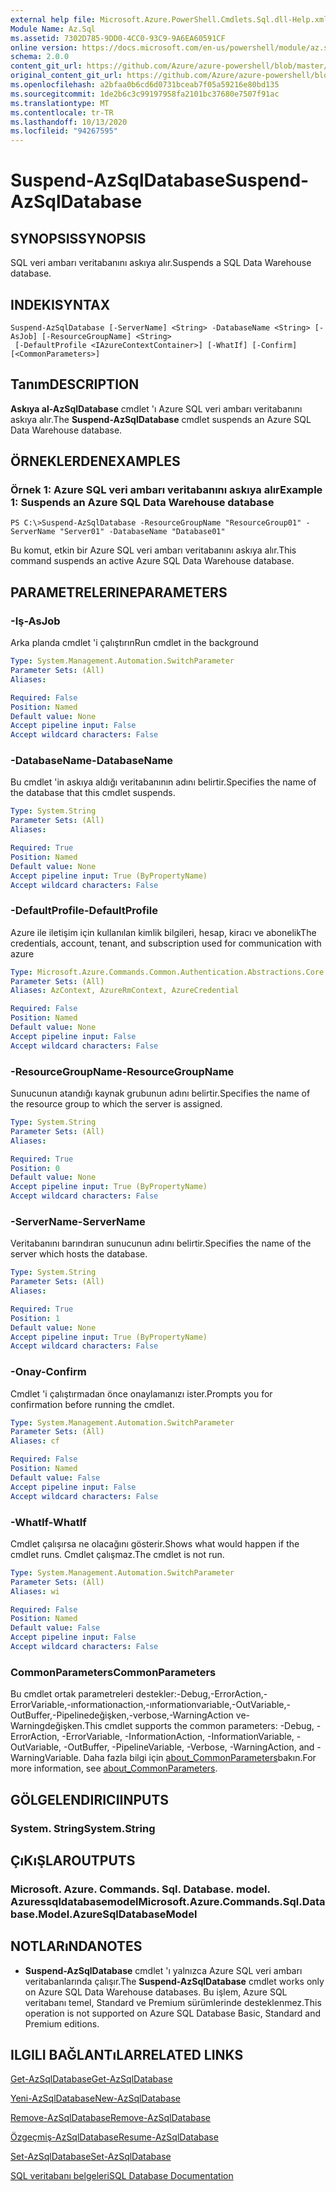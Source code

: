```yaml
---
external help file: Microsoft.Azure.PowerShell.Cmdlets.Sql.dll-Help.xml
Module Name: Az.Sql
ms.assetid: 7302D785-9DD0-4CC0-93C9-9A6EA60591CF
online version: https://docs.microsoft.com/en-us/powershell/module/az.sql/suspend-azsqldatabase
schema: 2.0.0
content_git_url: https://github.com/Azure/azure-powershell/blob/master/src/Sql/Sql/help/Suspend-AzSqlDatabase.md
original_content_git_url: https://github.com/Azure/azure-powershell/blob/master/src/Sql/Sql/help/Suspend-AzSqlDatabase.md
ms.openlocfilehash: a2bfaa0b6cd6d0731bceab7f05a59216e80bd135
ms.sourcegitcommit: 1de2b6c3c99197958fa2101bc37680e7507f91ac
ms.translationtype: MT
ms.contentlocale: tr-TR
ms.lasthandoff: 10/13/2020
ms.locfileid: "94267595"
---
```

# <span data-ttu-id="1bc5b-101">Suspend-AzSqlDatabase</span><span class="sxs-lookup"><span data-stu-id="1bc5b-101">Suspend-AzSqlDatabase</span></span>

## <span data-ttu-id="1bc5b-102">SYNOPSIS</span><span class="sxs-lookup"><span data-stu-id="1bc5b-102">SYNOPSIS</span></span>
<span data-ttu-id="1bc5b-103">SQL veri ambarı veritabanını askıya alır.</span><span class="sxs-lookup"><span data-stu-id="1bc5b-103">Suspends a SQL Data Warehouse database.</span></span>

## <span data-ttu-id="1bc5b-104">INDEKI</span><span class="sxs-lookup"><span data-stu-id="1bc5b-104">SYNTAX</span></span>

```
Suspend-AzSqlDatabase [-ServerName] <String> -DatabaseName <String> [-AsJob] [-ResourceGroupName] <String>
 [-DefaultProfile <IAzureContextContainer>] [-WhatIf] [-Confirm] [<CommonParameters>]
```

## <span data-ttu-id="1bc5b-105">Tanım</span><span class="sxs-lookup"><span data-stu-id="1bc5b-105">DESCRIPTION</span></span>
<span data-ttu-id="1bc5b-106">**Askıya al-AzSqlDatabase** cmdlet 'ı Azure SQL veri ambarı veritabanını askıya alır.</span><span class="sxs-lookup"><span data-stu-id="1bc5b-106">The **Suspend-AzSqlDatabase** cmdlet suspends an Azure SQL Data Warehouse database.</span></span>

## <span data-ttu-id="1bc5b-107">ÖRNEKLERDEN</span><span class="sxs-lookup"><span data-stu-id="1bc5b-107">EXAMPLES</span></span>

### <span data-ttu-id="1bc5b-108">Örnek 1: Azure SQL veri ambarı veritabanını askıya alır</span><span class="sxs-lookup"><span data-stu-id="1bc5b-108">Example 1: Suspends an Azure SQL Data Warehouse database</span></span>
```
PS C:\>Suspend-AzSqlDatabase -ResourceGroupName "ResourceGroup01" -ServerName "Server01" -DatabaseName "Database01"
```

<span data-ttu-id="1bc5b-109">Bu komut, etkin bir Azure SQL veri ambarı veritabanını askıya alır.</span><span class="sxs-lookup"><span data-stu-id="1bc5b-109">This command suspends an active Azure SQL Data Warehouse database.</span></span>

## <span data-ttu-id="1bc5b-110">PARAMETRELERINE</span><span class="sxs-lookup"><span data-stu-id="1bc5b-110">PARAMETERS</span></span>

### <span data-ttu-id="1bc5b-111">-Iş</span><span class="sxs-lookup"><span data-stu-id="1bc5b-111">-AsJob</span></span>
<span data-ttu-id="1bc5b-112">Arka planda cmdlet 'i çalıştırın</span><span class="sxs-lookup"><span data-stu-id="1bc5b-112">Run cmdlet in the background</span></span>

```yaml
Type: System.Management.Automation.SwitchParameter
Parameter Sets: (All)
Aliases:

Required: False
Position: Named
Default value: None
Accept pipeline input: False
Accept wildcard characters: False
```

### <span data-ttu-id="1bc5b-113">-DatabaseName</span><span class="sxs-lookup"><span data-stu-id="1bc5b-113">-DatabaseName</span></span>
<span data-ttu-id="1bc5b-114">Bu cmdlet 'in askıya aldığı veritabanının adını belirtir.</span><span class="sxs-lookup"><span data-stu-id="1bc5b-114">Specifies the name of the database that this cmdlet suspends.</span></span>

```yaml
Type: System.String
Parameter Sets: (All)
Aliases:

Required: True
Position: Named
Default value: None
Accept pipeline input: True (ByPropertyName)
Accept wildcard characters: False
```

### <span data-ttu-id="1bc5b-115">-DefaultProfile</span><span class="sxs-lookup"><span data-stu-id="1bc5b-115">-DefaultProfile</span></span>
<span data-ttu-id="1bc5b-116">Azure ile iletişim için kullanılan kimlik bilgileri, hesap, kiracı ve abonelik</span><span class="sxs-lookup"><span data-stu-id="1bc5b-116">The credentials, account, tenant, and subscription used for communication with azure</span></span>

```yaml
Type: Microsoft.Azure.Commands.Common.Authentication.Abstractions.Core.IAzureContextContainer
Parameter Sets: (All)
Aliases: AzContext, AzureRmContext, AzureCredential

Required: False
Position: Named
Default value: None
Accept pipeline input: False
Accept wildcard characters: False
```

### <span data-ttu-id="1bc5b-117">-ResourceGroupName</span><span class="sxs-lookup"><span data-stu-id="1bc5b-117">-ResourceGroupName</span></span>
<span data-ttu-id="1bc5b-118">Sunucunun atandığı kaynak grubunun adını belirtir.</span><span class="sxs-lookup"><span data-stu-id="1bc5b-118">Specifies the name of the resource group to which the server is assigned.</span></span>

```yaml
Type: System.String
Parameter Sets: (All)
Aliases:

Required: True
Position: 0
Default value: None
Accept pipeline input: True (ByPropertyName)
Accept wildcard characters: False
```

### <span data-ttu-id="1bc5b-119">-ServerName</span><span class="sxs-lookup"><span data-stu-id="1bc5b-119">-ServerName</span></span>
<span data-ttu-id="1bc5b-120">Veritabanını barındıran sunucunun adını belirtir.</span><span class="sxs-lookup"><span data-stu-id="1bc5b-120">Specifies the name of the server which hosts the database.</span></span>

```yaml
Type: System.String
Parameter Sets: (All)
Aliases:

Required: True
Position: 1
Default value: None
Accept pipeline input: True (ByPropertyName)
Accept wildcard characters: False
```

### <span data-ttu-id="1bc5b-121">-Onay</span><span class="sxs-lookup"><span data-stu-id="1bc5b-121">-Confirm</span></span>
<span data-ttu-id="1bc5b-122">Cmdlet 'i çalıştırmadan önce onaylamanızı ister.</span><span class="sxs-lookup"><span data-stu-id="1bc5b-122">Prompts you for confirmation before running the cmdlet.</span></span>

```yaml
Type: System.Management.Automation.SwitchParameter
Parameter Sets: (All)
Aliases: cf

Required: False
Position: Named
Default value: False
Accept pipeline input: False
Accept wildcard characters: False
```

### <span data-ttu-id="1bc5b-123">-WhatIf</span><span class="sxs-lookup"><span data-stu-id="1bc5b-123">-WhatIf</span></span>
<span data-ttu-id="1bc5b-124">Cmdlet çalışırsa ne olacağını gösterir.</span><span class="sxs-lookup"><span data-stu-id="1bc5b-124">Shows what would happen if the cmdlet runs.</span></span>
<span data-ttu-id="1bc5b-125">Cmdlet çalışmaz.</span><span class="sxs-lookup"><span data-stu-id="1bc5b-125">The cmdlet is not run.</span></span>

```yaml
Type: System.Management.Automation.SwitchParameter
Parameter Sets: (All)
Aliases: wi

Required: False
Position: Named
Default value: False
Accept pipeline input: False
Accept wildcard characters: False
```

### <span data-ttu-id="1bc5b-126">CommonParameters</span><span class="sxs-lookup"><span data-stu-id="1bc5b-126">CommonParameters</span></span>
<span data-ttu-id="1bc5b-127">Bu cmdlet ortak parametreleri destekler:-Debug,-ErrorAction,-ErrorVariable,-ınformationaction,-ınformationvariable,-OutVariable,-OutBuffer,-Pipelinedeğişken,-verbose,-WarningAction ve-Warningdeğişken.</span><span class="sxs-lookup"><span data-stu-id="1bc5b-127">This cmdlet supports the common parameters: -Debug, -ErrorAction, -ErrorVariable, -InformationAction, -InformationVariable, -OutVariable, -OutBuffer, -PipelineVariable, -Verbose, -WarningAction, and -WarningVariable.</span></span> <span data-ttu-id="1bc5b-128">Daha fazla bilgi için [about_CommonParameters](http://go.microsoft.com/fwlink/?LinkID=113216)bakın.</span><span class="sxs-lookup"><span data-stu-id="1bc5b-128">For more information, see [about_CommonParameters](http://go.microsoft.com/fwlink/?LinkID=113216).</span></span>

## <span data-ttu-id="1bc5b-129">GÖLGELENDIRICI</span><span class="sxs-lookup"><span data-stu-id="1bc5b-129">INPUTS</span></span>

### <span data-ttu-id="1bc5b-130">System. String</span><span class="sxs-lookup"><span data-stu-id="1bc5b-130">System.String</span></span>

## <span data-ttu-id="1bc5b-131">ÇıKıŞLAR</span><span class="sxs-lookup"><span data-stu-id="1bc5b-131">OUTPUTS</span></span>

### <span data-ttu-id="1bc5b-132">Microsoft. Azure. Commands. Sql. Database. model. Azuressqldatabasemodel</span><span class="sxs-lookup"><span data-stu-id="1bc5b-132">Microsoft.Azure.Commands.Sql.Database.Model.AzureSqlDatabaseModel</span></span>

## <span data-ttu-id="1bc5b-133">NOTLARıNDA</span><span class="sxs-lookup"><span data-stu-id="1bc5b-133">NOTES</span></span>
* <span data-ttu-id="1bc5b-134">**Suspend-AzSqlDatabase** cmdlet 'ı yalnızca Azure SQL veri ambarı veritabanlarında çalışır.</span><span class="sxs-lookup"><span data-stu-id="1bc5b-134">The **Suspend-AzSqlDatabase** cmdlet works only on Azure SQL Data Warehouse databases.</span></span> <span data-ttu-id="1bc5b-135">Bu işlem, Azure SQL veritabanı temel, Standard ve Premium sürümlerinde desteklenmez.</span><span class="sxs-lookup"><span data-stu-id="1bc5b-135">This operation is not supported on Azure SQL Database Basic, Standard and Premium editions.</span></span>

## <span data-ttu-id="1bc5b-136">ILGILI BAĞLANTıLAR</span><span class="sxs-lookup"><span data-stu-id="1bc5b-136">RELATED LINKS</span></span>

[<span data-ttu-id="1bc5b-137">Get-AzSqlDatabase</span><span class="sxs-lookup"><span data-stu-id="1bc5b-137">Get-AzSqlDatabase</span></span>](./Get-AzSqlDatabase.md)

[<span data-ttu-id="1bc5b-138">Yeni-AzSqlDatabase</span><span class="sxs-lookup"><span data-stu-id="1bc5b-138">New-AzSqlDatabase</span></span>](./New-AzSqlDatabase.md)

[<span data-ttu-id="1bc5b-139">Remove-AzSqlDatabase</span><span class="sxs-lookup"><span data-stu-id="1bc5b-139">Remove-AzSqlDatabase</span></span>](./Remove-AzSqlDatabase.md)

[<span data-ttu-id="1bc5b-140">Özgeçmiş-AzSqlDatabase</span><span class="sxs-lookup"><span data-stu-id="1bc5b-140">Resume-AzSqlDatabase</span></span>](./Resume-AzSqlDatabase.md)

[<span data-ttu-id="1bc5b-141">Set-AzSqlDatabase</span><span class="sxs-lookup"><span data-stu-id="1bc5b-141">Set-AzSqlDatabase</span></span>](./Set-AzSqlDatabase.md)

[<span data-ttu-id="1bc5b-142">SQL veritabanı belgeleri</span><span class="sxs-lookup"><span data-stu-id="1bc5b-142">SQL Database Documentation</span></span>](https://docs.microsoft.com/azure/sql-database/)


